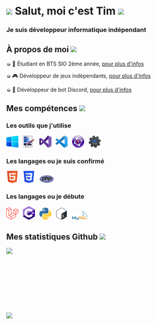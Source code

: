 <h1 style="vertical-align: top;"> <img src="https://cdn.discordapp.com/avatars/270903423371575296/a_9145baebb77b0e103daacd33f02561fc.gif?size=64"> Salut, moi c'est Tim <img src = "https://raw.githubusercontent.com/MartinHeinz/MartinHeinz/master/wave.gif" width = 50px> </h1>
<p align='center'>

</p>
<h3>
<div size='20px'> Je suis développeur informatique indépendant
</h3>
</div>

<h2> À propos de moi <img src="https://media.giphy.com/media/iY8CRBdQXODJSCERIr/giphy.gif" width="30px">
</h2>

➭ 💼 Étudiant en BTS SIO 2ème année, <a href="http://tim-req.ml" target="_blank">pour plus d'infos</a>

➭ 🎮 Développeur de jeux indépendants, <a href="http://strakygames.tk" target="_blank">pour plus d'infos</a>

➭ 🤖 Développeur de bot Discord, <a href="http://strakybot.tk" target="_blank">pour plus d'infos</a> 

<h2> Mes compétences <img src = "https://media2.giphy.com/media/QssGEmpkyEOhBCb7e1/giphy.gif?cid=ecf05e47a0n3gi1bfqntqmob8g9aid1oyj2wr3ds3mg700bl&rid=giphy.gif" width = 32px> </h2>

<div>

<h3>Les outils que j'utilise</h3>
  
<img src="Logos\Windows.png" width=32px>
  &nbsp;
<img src="Logos\Paint.Net.png" width=32px>
  &nbsp;
<img src="Logos\VisualStudio.png" width=32px>
  &nbsp;
<img src="Logos\VisualStudioCode.png" width=32px>
  &nbsp;
<img src="Logos\Clickteam.png" width=32px>
  &nbsp;
<img src="Logos\DiscordBotMaker.png" width=32px>
  
<h3>Les langages ou je suis confirmé</h3>
  
<img src="Logos\HTML.png" width=32px>
 &nbsp;
<img src="Logos\CSS.png" width=32px>
 &nbsp;
<img src="Logos\PHP.png" width=38px>
  
<h3>Les langages ou je débute</h3>
  
<img src="Logos\Laravel.png" width=32px>
  &nbsp;
<img src="Logos\Csharp.png" width=32px>
  &nbsp;
<img src="Logos\Python.png" width=32px>
  &nbsp;
<img src="Logos\Bash.png" width=32px>
  &nbsp;
<img src="Logos\MySQL.png" width=42px>
  
</div>

<h2> Mes statistiques Github <img src='https://i.imgur.com/yB5K8KI.gif' width='32px'> </h2>

<a href="https://github.com/Str4ky/github-readme-stats">
<img align="left" src="https://github-readme-stats.vercel.app/api?username=Str4ky&count_private=true&show_icons=true&theme=tokyonight" />
</a><br><br><br><br><br><br><br><br><br><br>
<a href="https://github.com/Str4ky/convoychat">
<img align="center" src="https://github-readme-stats.vercel.app/api/top-langs/?username=Str4ky&theme=tokyonight" />
</a>
